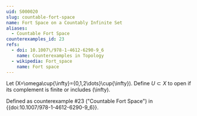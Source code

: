 ```yaml
---
uid: S000020
slug: countable-fort-space
name: Fort Space on a Countably Infinite Set
aliases:
  - Countable Fort Space
counterexamples_id: 23
refs:
  - doi: 10.1007\/978-1-4612-6290-9_6
    name: Counterexamples in Topology
  - wikipedia: Fort_space
    name: Fort space
---
```

Let \(X=\omega\cup\{\infty\}=\{0,1,2\dots\}\cup\{\infty\}\).
Define $U \subset X$ to open if its complement is finite or includes \(\infty\).

Defined as counterexample #23 ("Countable Fort Space")
in {{doi:10.1007\/978-1-4612-6290-9_6}}.

<!-- [[Proof of Topology]]
Let $\tau$ be the collection of all open sets $U \subset X$.

Then $X$ is an element of $\tau$ since $X \setminus X = \emptyset$. Also, the empty set is an element of $\tau$ since $p \notin \emptyset$.

Now, let $\mathcal{A}$ be a subcollection of elements from $\tau$, two cases arise. The first case is that no $A \in \mathcal{A}$ contains $p$. Thus, $\bigcup\limits_{A \in \mathcal{A}} A \in \tau.$ The second case is that $p$ is in at least one element of $\mathcal{A}$. Without loss of generality, let $p \in A_1$. Denote $U = \cup_{A \in \mathcal{A}} A$. Now, $X \setminus U \subset X \setminus A_1.$ Since, $p \in A_1$ but $A_1$ is still open, it must be that $X \setminus A_1$ is finite. Therefore, $X \setminus U$ is finite, so $U \in \tau$.

Finally, let $\mathcal{A}$ be a subcollection, two cases arise. In the first case some $A \in \mathcal{A}$ does not have $p$ in it. Then, $p \notin \bigcap\limits_{A \in \mathcal{A}} A$. Thus $p \notin U$, $\in \tau$. In the second case $p \in A$ for all $A \in \mathcal{A}$. We know that $X \setminus A$ is finite for all $A \in \mathcal{A}$. So, $p \in (\,\bigcap\limits_{A \in \mathcal{A}} A$)\, Now consider (\,$\bigcap\limits_{A \in \mathcal{A}} A)\,^c = \bigcup\limits_{A \in \mathcal{A}} A^c$, by DeMorgan's. Thus, it is countable, because a union of a countable set is countable. Showing that the third axiom of a topological space is met. -->
